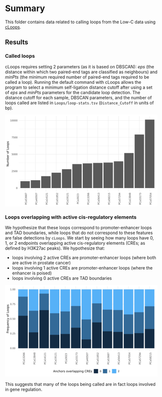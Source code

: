 # Summary

This folder contains data related to calling loops from the Low-C data using [cLoops](https://github.com/YaqiangCao/cLoops).

## Results

### Called loops

cLoops requires setting 2 parameters (as it is based on DBSCAN): _eps_ (the distance within which two paired-end tags are classified as neighbours) and _minPts_ (the minimum required number of paired-end tags required to be called a loop).
Running the default command with cLoops allows the program to select a minimum self-ligation distance cutoff after using a set of _eps_ and _minPts_ parameters for the candidate loop detection.
The distance cutoff for each sample, DBSCAN parameters, and the number of loops called are listed in `Loops/loop-stats.tsv` (`Distance_Cutoff` in units of bp).

![Loops called across all samples](Plots/loop-stats.png)

### Loops overlapping with active cis-regulatory elements

We hypothesize that these loops correspond to promoter-enhancer loops and TAD boundaries, while loops that do not correspond to these features are false detections by `cLoops`.
We start by seeing how many loops have 0, 1, or 2 endpoints overlapping active cis-regulatory elements (CREs; as defined by H3K27ac peaks).
We hypothesize that:

* loops involving 2 active CREs are promoter-enhancer loops (where both are active in prostate cancer)
* loops involving 1 active CREs are promoter-enhancer loops (where the enhancer is poised)
* loops involving 0 active CREs are TAD boundaries

![Loop anchors overlapping active cis-regulatory elements](Plots/loop-CRE-overlap.sum.proportion.png)


This suggests that many of the loops being called are in fact loops involved in gene regulation.